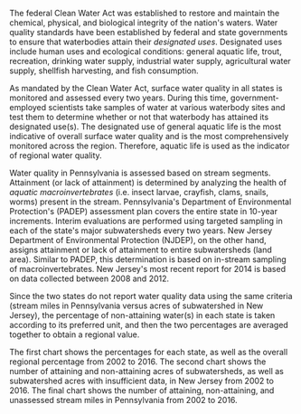 The federal Clean Water Act was established to restore and maintain the chemical, physical, and biological integrity of the nation's waters. Water quality standards have been established by federal and state governments to ensure that waterbodies attain their _designated uses_. Designated uses include human uses and ecological conditions: general aquatic life, trout, recreation, drinking water supply, industrial water supply, agricultural water supply, shellfish harvesting, and fish consumption.

As mandated by the Clean Water Act, surface water quality in all states is monitored and assessed every two years. During this time, government-employed scientists take samples of water at various waterbody sites and test them to determine whether or not that waterbody has attained its designated use(s). The designated use of general aquatic life is the most indicative of overall surface water quality and is the most comprehensively monitored across the region. Therefore, aquatic life is used as the indicator of regional water quality.

Water quality in Pennsylvania is assessed based on stream segments. Attainment (or lack of attainment) is determined by analyzing the health of _aquatic macroinvertebrates_ (i.e. insect larvae, crayfish, clams, snails, worms) present in the stream. Pennsylvania's Department of Environmental Protection's (PADEP) assessment plan covers the entire state in 10-year increments. Interim evaluations are performed using targeted sampling in each of the state's major subwatersheds every two years. New Jersey Department of Environmental Protection (NJDEP), on the other hand, assigns attainment or lack of attainment to entire subwatersheds (land area). Similar to PADEP, this determination is based on in-stream sampling of macroinvertebrates. New Jersey's most recent report for 2014 is based on data collected between 2008 and 2012.

Since the two states do not report water quality data using the same criteria (stream miles in Pennsylvania versus acres of subwatershed in New Jersey), the percentage of non-attaining water(s) in each state is taken according to its preferred unit, and then the two percentages are averaged together to obtain a regional value.

The first chart shows the percentages for each state, as well as the overall regional percentage from 2002 to 2016. The second chart shows the number of attaining and non-attaining acres of subwatersheds, as well as subwatershed acres with insufficient data, in New Jersey from 2002 to 2016. The final chart shows the number of attaining, non-attaining, and unassessed stream miles in Pennsylvania from 2002 to 2016.
